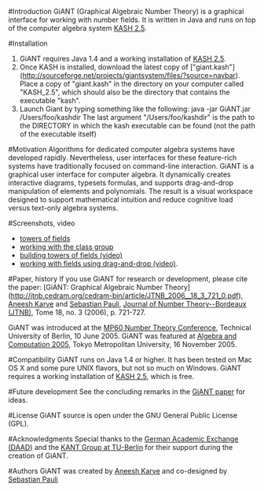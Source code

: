 #Introduction
GiANT (Graphical Algebraic Number Theory) is a graphical interface for working with number fields. It is
written in Java and runs on top of the computer algebra system [KASH 2.5](http://www.math.tu-berlin.de/~kant/kash.html).

#Installation
1. GiANT requires Java 1.4 and a working installation of [KASH 2.5](http://www.math.tu-berlin.de/%7Ekant/download.html).
2. Once KASH is installed, download the latest copy of ["giant.kash"] (http://sourceforge.net/projects/giantsystem/files/?source=navbar). Place a copy of "giant.kash" in the directory on your computer called "KASH_2.5", which should also be the directory that contains the executable "kash".
3. Launch Giant by typing something like the following:
    java -jar GiANT.jar /Users/foo/kashdir
The last argument "/Users/foo/kashdir" is the path to the DIRECTORY in which the kash executable can be found (not the path of the executable itself)

#Motivation
Algorithms for dedicated computer algebra systems have developed
rapidly. Nevertheless, user interfaces for these feature-rich systems
have traditionally focused on command-line interaction. GiANT is a
graphical user interface for computer algebra. It dynamically creates
interactive diagrams, typesets formulas, and supports drag-and-drop
manipulation of elements and polynomials. The result is a visual
workspace designed to support mathematical intuition and reduce
cognitive load versus text-only algebra systems.

#Screenshots, video
* [towers of fields](http://giantsystem.sourceforge.net/images/tower.png)
* [working with the class group](http://giantsystem.sourceforge.net/images/classGroup.png)
* [building towers of fields (video)](http://giantsystem.sourceforge.net/images/towers.mov)
* [working with fields using drag-and-drop (video)](http://giantsystem.sourceforge.net/images/drag-and-drop.mov).

#Paper, history
If you use GiANT for research or development, please cite the paper: [GiANT: Graphical Algebraic Number
Theory] (http://jtnb.cedram.org/cedram-bin/article/JTNB_2006__18_3_721_0.pdf), [Aneesh Karve](http://pages.cs.wisc.edu/~karve/) and [Sebastian Pauli](http://www.math.tu-berlin.de/~pauli/), [Journal of Number Theory--Bordeaux (JTNB)](http://almira.math.u-bordeaux.fr/jtnb/jtnb_english.html), Tome 18, no. 3 (2006), p. 721-727.

GiANT was introduced at the [MP60 Number Theory Conference](http://www.math.tu-berlin.de/~kant/MP60/), Technical University of Berlin, 10 June 2005. GiANT was featured at [Algebra and Computation 2005](http://tnt.math.metro-u.ac.jp/ac/2005/index.en.html),
Tokyo Metropolitan University, 16 November 2005.


#Compatibility 
GiANT runs on Java 1.4 or higher. It has been tested on Mac OS X and some pure UNIX flavors, but not so much on Windows. GiANT requires a working installation of [KASH 2.5](http://www.math.tu-berlin.de/~kant/download.html), which is free.


#Future development
See the concluding remarks in the [GiANT paper](http://jtnb.cedram.org/cedram-bin/article/JTNB_2006__18_3_721_0.pdf)
for ideas.

#License
GiANT source is open under the GNU General Public License (GPL).

#Acknowledgments
Special thanks to the [German Academic Exchange (DAAD)](http://www.daad.org/) and the [KANT Group at TU-Berlin](http://www.math.tu-berlin.de/~kant) for their support during the creation of GiANT.

#Authors
GiANT was created by [Aneesh Karve](http://www.aneeshkarve.com) and co-designed by [Sebastian Pauli](http://www.math.tu-berlin.de/~pauli/)
